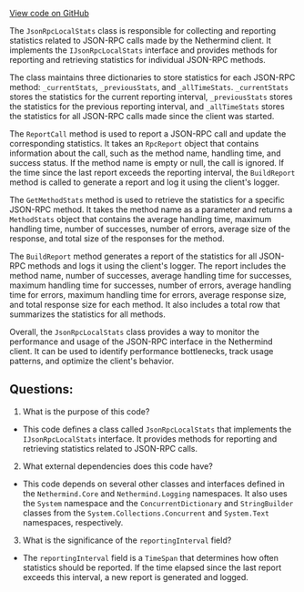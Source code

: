 [View code on GitHub](https://github.com/NethermindEth/nethermind/src/Nethermind/Nethermind.JsonRpc/JsonRpcLocalStats.cs)

The `JsonRpcLocalStats` class is responsible for collecting and reporting statistics related to JSON-RPC calls made by the Nethermind client. It implements the `IJsonRpcLocalStats` interface and provides methods for reporting and retrieving statistics for individual JSON-RPC methods.

The class maintains three dictionaries to store statistics for each JSON-RPC method: `_currentStats`, `_previousStats`, and `_allTimeStats`. `_currentStats` stores the statistics for the current reporting interval, `_previousStats` stores the statistics for the previous reporting interval, and `_allTimeStats` stores the statistics for all JSON-RPC calls made since the client was started.

The `ReportCall` method is used to report a JSON-RPC call and update the corresponding statistics. It takes an `RpcReport` object that contains information about the call, such as the method name, handling time, and success status. If the method name is empty or null, the call is ignored. If the time since the last report exceeds the reporting interval, the `BuildReport` method is called to generate a report and log it using the client's logger.

The `GetMethodStats` method is used to retrieve the statistics for a specific JSON-RPC method. It takes the method name as a parameter and returns a `MethodStats` object that contains the average handling time, maximum handling time, number of successes, number of errors, average size of the response, and total size of the responses for the method.

The `BuildReport` method generates a report of the statistics for all JSON-RPC methods and logs it using the client's logger. The report includes the method name, number of successes, average handling time for successes, maximum handling time for successes, number of errors, average handling time for errors, maximum handling time for errors, average response size, and total response size for each method. It also includes a total row that summarizes the statistics for all methods.

Overall, the `JsonRpcLocalStats` class provides a way to monitor the performance and usage of the JSON-RPC interface in the Nethermind client. It can be used to identify performance bottlenecks, track usage patterns, and optimize the client's behavior.
## Questions: 
 1. What is the purpose of this code?
- This code defines a class called `JsonRpcLocalStats` that implements the `IJsonRpcLocalStats` interface. It provides methods for reporting and retrieving statistics related to JSON-RPC calls.

2. What external dependencies does this code have?
- This code depends on several other classes and interfaces defined in the `Nethermind.Core` and `Nethermind.Logging` namespaces. It also uses the `System` namespace and the `ConcurrentDictionary` and `StringBuilder` classes from the `System.Collections.Concurrent` and `System.Text` namespaces, respectively.

3. What is the significance of the `reportingInterval` field?
- The `reportingInterval` field is a `TimeSpan` that determines how often statistics should be reported. If the time elapsed since the last report exceeds this interval, a new report is generated and logged.